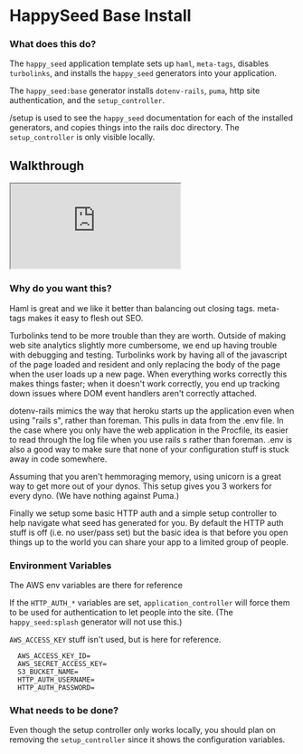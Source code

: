 HappySeed Base Install
=================

### What does this do?

The `happy_seed` application template sets up `haml`, `meta-tags`, disables `turbolinks`, and installs the `happy_seed` generators into your application.

The `happy_seed:base` generator installs `dotenv-rails`, `puma`, http site authentication, and the `setup_controller`.

/setup is used to see the `happy_seed` documentation for each of the installed generators, and copies things into the rails doc directory.  The `setup_controller` is only visible locally.

## Walkthrough

<div class="embed-responsive embed-responsive-16by9">
  <iframe src="https://www.youtube.com/embed/Pn2ehV8EDFM?rel=0" allowfullscreen></iframe>
</div>

### Why do you want this?

Haml is great and we like it better than balancing out closing tags.  meta-tags makes it easy to flesh out SEO.

Turbolinks tend to be more trouble than they are worth.  Outside of making web site analytics slightly more cumbersome, we end up having trouble with debugging and testing.  Turbolinks work by having all of the javascript of the page loaded and resident and only replacing the body of the page when the user loads up a new page.  When everything works correctly this makes things faster; when it doesn't work correctly, you end up tracking down issues where DOM event handlers aren't correctly attached.

dotenv-rails mimics the way that heroku starts up the application even when using "rails s", rather than foreman.  This pulls in data from the .env file.  In the case where you only have the web application in the Procfile, its easier to read through the log file when you use rails s rather than foreman.  .env is also a good way to make sure that none of your configuration stuff is stuck away in code somewhere.

Assuming that you aren't hemmoraging memory, using unicorn is a great way to get more out of your dynos.  This setup gives you 3 workers for every dyno.  (We have nothing against Puma.)

Finally we setup some basic HTTP auth and a simple setup controller to help navigate what seed has generated for you.  By default the HTTP auth stuff is off (i.e. no user/pass set) but the basic idea is that before you open things up to the world you can share your app to a limited group of people.


### Environment Variables

The AWS env variables are there for reference

If the `HTTP_AUTH_*` variables are set, `application_controller` will force them to be used for authentication to let people into the site.  (The `happy_seed:splash` generator will not use this.)

`AWS_ACCESS_KEY` stuff isn't used, but is here for reference.

```
  AWS_ACCESS_KEY_ID=
  AWS_SECRET_ACCESS_KEY=
  S3_BUCKET_NAME=
  HTTP_AUTH_USERNAME=
  HTTP_AUTH_PASSWORD=
```

### What needs to be done?

Even though the setup controller only works locally, you should plan on removing the `setup_controller` since it shows the configuration variables.